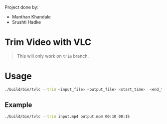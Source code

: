 Project done by:
- Manthan Khandale
- Srushti Hadke
  
# Trim Video with VLC

> This will only work on `trim` branch.

# Usage
```bash
./build/bin/tvlc --trim <input_file> <output_file> <start_time>  <end_time> 
```

## Example
```bash
./build/bin/tvlc --trim input.mp4 output.mp4 00:10 00:15
```
